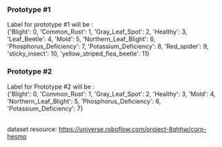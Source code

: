 ### Prototype #1
Label for prototype #1 will be :
<br> {'Blight': 0, 'Common_Rust': 1, 'Gray_Leaf_Spot': 2, 'Healthy': 3, 'Leaf_Beetle': 4, 'Mold': 5, 'Northern_Leaf_Blight': 6,
<br> 'Phosphorus_Deficiency': 7, 'Potassium_Deficiency': 8, 'Red_spider': 9, 'sticky_insect': 10, 'yellow_striped_flea_beetle': 11}
### Prototype #2
Label for Prototype #2 will be :
<br> {'Blight': 0, 'Common_Rust': 1, 'Gray_Leaf_Spot': 2, 'Healthy': 3, 'Mold': 4, 'Northern_Leaf_Blight': 5, 'Phosphorus_Deficiency': 6,
<br> 'Potassium_Deficiency': 7}

<br> dataset resource: https://universe.roboflow.com/project-8qhhw/corn-hesmq
